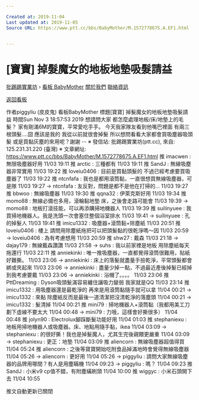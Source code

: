 ```yaml
---

Created at: 2019-11-04
Last updated at: 2019-11-05
Source URL: https://www.ptt.cc/bbs/BabyMother/M.1572778675.A.EF1.html


---
```


# [寶寶] 掉髮魔女的地板地墊吸髮請益


[批踢踢實業坊](https://www.ptt.cc/bbs/) › [看板 BabyMother](https://www.ptt.cc/bbs/BabyMother/index.html) [關於我們](https://www.ptt.cc/about.html) [聯絡資訊](https://www.ptt.cc/contact.html)

[返回看板](https://www.ptt.cc/bbs/BabyMother/index.html)

作者piggyliu (皮皮鬼)
看板BabyMother
標題\[寶寶\] 掉髮魔女的地板地墊吸髮請益
時間Sun Nov 3 18:57:53 2019
想請問大家 都怎麼處理地板/床/地墊上的毛髮？ 家有剛滿6M的寶寶，平常愛吃手手。 今天我家隊友看到他嘴巴裡面 有兩三根頭髮....囧 應該是我的 我從以前就很會掉髮 所以想問看看大家都會買吸塵器吸頭髮 或是買黏灰塵的來用呢？謝謝 -- ※ 發信站: 批踢踢實業坊(ptt.cc), 來自: 125.231.31.220 (臺灣) ※ 文章網址: <https://www.ptt.cc/bbs/BabyMother/M.1572778675.A.EF1.html>
推 imacwen : 無限吸塵器好用 11/03 19:11
推 arctic : 三種都有 11/03 19:11
推 SandJ : 無線吸塵器非常實用 11/03 19:22
推 loveiu0406 : 目前是買黏頭髮的 不過已經考慮要買吸塵器了 11/03 19:22
推 ntcnfafa : 我也是都用滾筒黏，一直很想買無線吸塵器，可是隊 11/03 19:27
→ ntcnfafa : 友反對，問題是都不是他在打掃的... 11/03 19:27
推 bbwoo : 無線吸塵器 11/03 19:30
推 qqna32 : 伊萊克斯好用 11/03 19:34
推 momo88 : 無線必備也多用，滾輪黏地墊 床，之後會走路可能會 11/03 19:39
→ momo88 : 地板打滾技能，可以再添購掃地機器人 11/03 19:39
推 suilinyuee : 我買掃地機器人。我是洗頭一次會塞住整個浴室排水 11/03 19:41
→ suilinyuee : 孔的掉髮人 11/03 19:41
推 imicu1332 : 吸塵器+滾筒黏+除塵紙 11/03 20:51
推 loveiu0406 : 樓上 請問用除塵紙拖把可以把頭髮黏的很乾淨嗎～因 11/03 20:59
→ loveiu0406 : 為有考慮想用 11/03 20:59
推 shw27 : 戴森 11/03 21:18
→ dajay179 : 無線戴森讚讚 11/03 21:58
→ suhs : 我以前家裡是地板 用除塵紙每天拖還行 11/03 22:11
推 anniekinki : 唯一推吸塵器，一直都覺得滾筒很難用，貼紙好難撕。 11/03 23:06
→ anniekinki : 床上的落髮就盡量手撿乾淨，平常頭髮都會綁或夾起來 11/03 23:06
→ anniekinki : 盡量少掉一點，不過最近產後掉髮已經掉到我考慮要戴 11/03 23:06
→ anniekinki : 浴帽了。。。。 11/03 23:06
推 PttDreaming : Dyson吸頭髮滿容易纏住讓吸力變弱 我家就是QQ 11/03 23:14
推 imicu1332 : 用吸塵器還是最乾淨的 再來是用滾筒黏隨手就可以拿 11/04 00:21
→ imicu1332 : 來黏 除塵紙反而是最後一道清潔把沒清乾淨的落塵頭 11/04 00:21
→ imicu1332 : 髮清掉 11/04 00:21
推 mini79 : 掃地機器人+滾筒黏（我都用美工刀劃下虛線不要太大 11/04 00:48
→ mini79 : 力哦，這樣會好撕很多） 11/04 00:48
推 jolyn90 : Electrolux腳踩斷髮功能好用 11/04 01:03
推 stephaniexu : 地板用掃地機器人或吸塵器。床、地點用隨手黏，ikea 11/04 03:09
→ stephaniexu : 的很好撕！我也是掉髮魔人，尤其生完後親餵更嚴重 11/04 03:09
→ stephaniexu : 更正：地墊 11/04 03:09
推 aliencorn : 無線吸塵器超值得買 11/04 05:24
推 aliencorn : 之後等寶寶開始吃附食品掉滿地時會覺得無線吸塵器 11/04 05:26
→ aliencorn : 更好用 11/04 05:26
→ piggyliu : 請問大家無線吸塵器的品牌用哪間？有人是用塵瞞機 11/04 09:23
→ piggyliu : 嗎？ 11/04 09:23
推 SandJ : 小米v9 cp值不錯，有附塵蟎刷頭 11/04 10:00
推 wiggyc : 小米石頭開下去 11/04 10:55

推文自動更新已關閉

